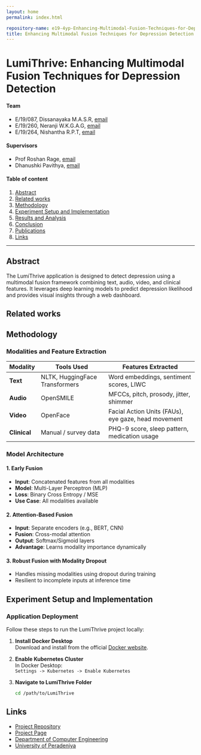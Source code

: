 ```yaml
---
layout: home
permalink: index.html

repository-name: e19-4yp-Enhancing-Multimodal-Fusion-Techniques-for-Depression-Detection
title: Enhancing Multimodal Fusion Techniques for Depression Detection
---
```


# LumiThrive: Enhancing Multimodal Fusion Techniques for Depression Detection

#### Team

- E/19/087, Dissanayaka M.A.S.R, [email](mailto:e19087@eng.pdn.ac.lk)
- E/19/260, Neranji W.K.G.A.G, [email](mailto:e19260@eng.pdn.ac.lk)
- E/19/264, Nishantha R.P.T, [email](mailto:e19264@eng.pdn.ac.lk)

#### Supervisors

- Prof Roshan Rage, [email](mailto:roshanr@eng.pdn.ac.lk)
- Dhanushki Pavithya, [email](mailto:e14240@ce.pdn.ac.lk)

#### Table of content

1. [Abstract](#abstract)
2. [Related works](#related-works)
3. [Methodology](#methodology)
4. [Experiment Setup and Implementation](#experiment-setup-and-implementation)
5. [Results and Analysis](#results-and-analysis)
6. [Conclusion](#conclusion)
7. [Publications](#publications)
8. [Links](#links)

---

## Abstract

The LumiThrive application is designed to detect depression using a multimodal fusion framework combining text, audio, video, and clinical features. It leverages deep learning models to predict depression likelihood and provides visual insights through a web dashboard.

## Related works

<!-- Add literature review and related research here -->

## Methodology

### Modalities and Feature Extraction

| Modality | Tools Used | Features Extracted |
|----------|-------------|--------------------|
| **Text** | NLTK, HuggingFace Transformers | Word embeddings, sentiment scores, LIWC |
| **Audio** | OpenSMILE | MFCCs, pitch, prosody, jitter, shimmer |
| **Video** | OpenFace | Facial Action Units (FAUs), eye gaze, head movement |
| **Clinical** | Manual / survey data | PHQ-9 score, sleep pattern, medication usage |

### Model Architecture

#### 1. **Early Fusion**
- **Input**: Concatenated features from all modalities
- **Model**: Multi-Layer Perceptron (MLP)
- **Loss**: Binary Cross Entropy / MSE
- **Use Case**: All modalities available

#### 2. **Attention-Based Fusion**
- **Input**: Separate encoders (e.g., BERT, CNN)
- **Fusion**: Cross-modal attention
- **Output**: Softmax/Sigmoid layers
- **Advantage**: Learns modality importance dynamically

#### 3. **Robust Fusion with Modality Dropout**
- Handles missing modalities using dropout during training
- Resilient to incomplete inputs at inference time

## Experiment Setup and Implementation

### Application Deployment

Follow these steps to run the LumiThrive project locally:

1. **Install Docker Desktop**  
   Download and install from the official [Docker website](https://www.docker.com/).

2. **Enable Kubernetes Cluster**  
   In Docker Desktop:  
   `Settings -> Kubernetes -> Enable Kubernetes`

3. **Navigate to LumiThrive Folder**  
   ```bash
   cd /path/to/LumiThrive


## Links

[//]: # ( NOTE: EDIT THIS LINKS WITH YOUR REPO DETAILS )

- [Project Repository](https://github.com/cepdnaclk/e19-4yp-Enhancing-Multimodal-Fusion-Techniques-for-Depression-Detection)
- [Project Page](https://cepdnaclk.github.io/e19-4yp-Enhancing-Multimodal-Fusion-Techniques-for-Depression-Detection/)
- [Department of Computer Engineering](http://www.ce.pdn.ac.lk/)
- [University of Peradeniya](https://eng.pdn.ac.lk/)

[//]: # "Please refer this to learn more about Markdown syntax"
[//]: # "https://github.com/adam-p/markdown-here/wiki/Markdown-Cheatsheet"
